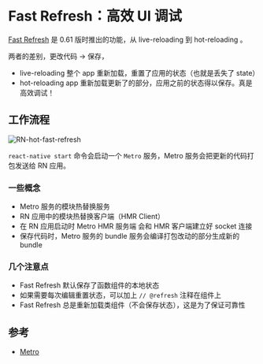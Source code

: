 # Fast Refresh：高效 UI 调试

[Fast Refresh](https://reactnative.dev/blog/2019/09/18/version-0.61) 是 0.61 版时推出的功能，从 live-reloading 到 hot-reloading 。

两者的差别，更改代码 -> 保存，
- live-reloading 整个 app 重新加载，重置了应用的状态（也就是丢失了 state）
- hot-reloading app 重新加载更新了的部分，应用之前的状态得以保存。真是高效调试！

## 工作流程

![RN-hot-fast-refresh](https://static001.geekbang.org/resource/image/2f/15/2fd3716c54b10fe645b9a3d4301cdb15.jpg?wh=1980x711)

`react-native start` 命令会启动一个 `Metro` 服务，Metro 服务会把更新的代码打包发送给 RN 应用。

### 一些概念

- Metro 服务的模块热替换服务
- RN 应用中的模块热替换客户端（HMR Client）
- 在 RN 应用启动时 Metro HMR 服务端 会和 HMR 客户端建立好 socket 连接
- 保存代码时，Metro 服务的 bundle 服务会编译打包改动的部分生成新的 bundle

### 几个注意点

- Fast Refresh 默认保存了函数组件的本地状态
- 如果需要每次编辑重置状态，可以加上 `// @refresh` 注释在组件上
- Fast Refresh 总是重新加载类组件（不会保存状态），这是为了保证可靠性

## 参考

- [Metro](https://facebook.github.io/metro/docs/getting-started)
